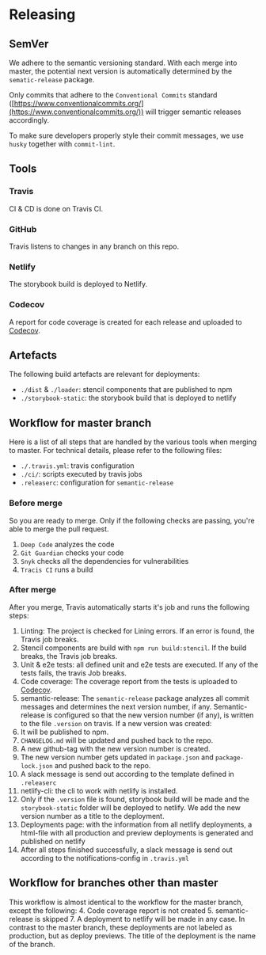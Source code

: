 # Releasing

## SemVer
We adhere to the semantic versioning standard. With each merge into master, the potential next version is automatically determined by the ```sematic-release``` package.

Only commits that adhere to the ```Conventional Commits``` standard ([https://www.conventionalcommits.org/](https://www.conventionalcommits.org/)) will trigger semantic releases accordingly.

To make sure developers properly style their commit messages, we use ```husky``` together with ```commit-lint```.

## Tools

### Travis

CI & CD is done on Travis CI.

### GitHub

Travis listens to changes in any branch on this repo.

### Netlify

The storybook build is deployed to Netlify.

### Codecov

A report for code coverage is created for each release and uploaded to [Codecov](https://codecov.io/bash).

## Artefacts

The following build artefacts are relevant for deployments:
- ```./dist``` & ```./loader```: stencil components that are published to npm
- ```./storybook-static```: the storybook build that is deployed to netlify

## Workflow for master branch
Here is a list of all steps that are handled by the various tools when merging to master. For technical details, please refer to the following files:
- ```./.travis.yml```: travis configuration
- ```./ci/```: scripts executed by travis jobs
- ```.releaserc```: configuration for ```semantic-release```

### Before merge
So you are ready to merge. Only if the following checks are passing, you're able to merge the pull request.
  1. ```Deep Code``` analyzes the code
  2. ```Git Guardian``` checks your code
  3. ```Snyk``` checks all the dependencies for vulnerabilities
  4. ```Tracis CI``` runs a build

### After merge
After you merge, Travis automatically starts it's job and runs the following steps:
1. Linting: The project is checked for Lining errors. If an error is found, the Travis job breaks.
2. Stencil components are build with ```npm run build:stencil```. If the build breaks, the Travis job breaks.
3. Unit & e2e tests: all defined unit and e2e tests are executed. If any of the tests fails, the travis Job breaks.
4. Code coverage: The coverage report from the tests is uploaded to [Codecov](https://codecov.io/bash).
5. semantic-release: The ```semantic-release``` package analyzes all commit messages and determines the next version number, if any. Semantic-release is configured so that the new version number (if any), is written to the file ```.version``` on travis. If a new version was created:
  1. It will be published to npm.
  2. ```CHANGELOG.md``` will be updated and pushed back to the repo.
  3. A new github-tag with the new version number is created.
  4. The new version number gets updated in ```package.json``` and ```package-lock.json``` and pushed back to the repo.
  5. A slack message is send out according to the template defined in ```.releaserc```
6. netlify-cli: the cli to work with netlify is installed.
7. Only if the ```.version``` file is found, storybook build will be made and the ```storybook-static``` folder will be deployed to netlify. We add the new version number as a title to the deployment.
8. Deployments page: with the information from all netlify deployments, a html-file with all production and preview deployments is generated and published on netlify
9. After all steps finished successfully, a slack message is send out according to the notifications-config in ```.travis.yml```

## Workflow for branches other than master
This workflow is almost identical to the workflow for the master branch, except the following:
4. Code coverage report is not created
5. semantic-release is skipped
7. A deployment to netlify will be made in any case. In contrast to the master branch, these deployments are not labeled as production, but as deploy previews. The title of the deployment is the name of the branch.
